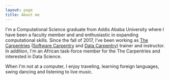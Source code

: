 ```yaml
---
layout: page
title: About me
---
```


I'm a Computational Science graduate from Addis Ababa University where I have been a faculty member and and enthusiastic in expanding computational skills.
Since the fall of 2017, I’ve been working as [The Carpentries](https://carpentries.org/trainers/) ([Software Carpentry](https://software-carpentry.org/team/) and [Data Carpentry](http://www.datacarpentry.org/)) trainer and instructor. In addition, I'm an African task-force member for the The Carpentries and interested in Data Science.

When I'm not at a computer, I enjoy traveling, learning foreign languages, swing dancing and listening to live music. 

